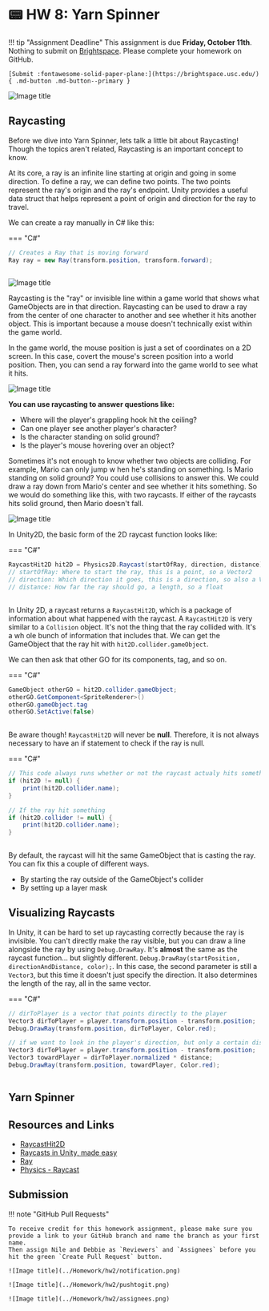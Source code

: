 # 📟 HW 8: Yarn Spinner

!!! tip "Assignment Deadline"
    This assignment is due **Friday, October 11th**. Nothing to submit on [Brightspace](https://brightspace.usc.edu/). Please complete your homework on GitHub.

    [Submit :fontawesome-solid-paper-plane:](https://brightspace.usc.edu/){ .md-button .md-button--primary }

![Image title](../Homework/hw8/raycastingheader.png)

## Raycasting

Before we dive into Yarn Spinner, lets talk a little bit about Raycasting! Though the topics aren't related, Raycasting is an important concept to know.

At its core, a ray is an infinite line starting at origin and going in some direction. To define a ray, we can define two points. The two points represent the ray's origin and the ray's endpoint. Unity provides a useful data struct that helps represent a point of origin and direction for the ray to travel. 

We can create a ray manually in C# like this:

=== "C#"

``` c# title="Raycasting.cs" linenums="1"
// Creates a Ray that is moving forward
Ray ray = new Ray(transform.position, transform.forward);
    
```

![Image title](../Homework/hw8/ray.png)

Raycasting is the "ray" or invisible line within a game world that shows what GameObjects are in that direction. Raycasting can be used to draw a ray from the center of one character to another and see whether it hits another object. This is important because a mouse doesn't technically exist within the game world. 

In the game world, the mouse position is just a set of coordinates on a 2D screen. In this case, covert the mouse's screen position into a world position. Then, you can send a ray forward into the game world to see what it hits. 

![Image title](../Homework/hw8/mouseConvert.png)

**You can use raycasting to answer questions like:**

* Where will the player's grappling hook hit the ceiling?
* Can one player see another player's character?
* Is the character standing on solid ground?
* Is the player's mouse hovering over an object? 

Sometimes it's not enough to know whether two objects are colliding. For example, Mario can only jump w hen he's standing on something. Is Mario standing on solid ground? You could use collisions to answer this. We could draw a ray down from Mario's center and see whether it hits something. So we would do something like this, with two raycasts. If either of the raycasts hits solid ground, then Mario doesn't fall. 

![Image title](../Homework/hw8/raycasting1.png)

In Unity2D, the basic form of the 2D raycast function looks like:

=== "C#"

``` c# title="Raycasting.cs" linenums="1"
RaycastHit2D hit2D = Physics2D.Raycast(startOfRay, direction, distance);
// startOfRay: Where to start the ray, this is a point, so a Vector2
// direction: Which direction it goes, this is a direction, so also a Vector2
// distance: How far the ray should go, a length, so a float
    
```

In Unity 2D, a raycast returns a `RaycastHit2D`, which is a package of information about what happened with the raycast. A `RaycastHit2D` is very similar to a `Collision` object. It's not the thing that the ray collided with. It's a wh ole bunch of information that includes that. We can get the GameObject that the ray hit with `hit2D.collider.gameObject`.

We can then ask that other GO for its components, tag, and so on. 

=== "C#"

``` c# title="Raycasting.cs" linenums="1"
GameObject otherGO = hit2D.collider.gameObject;
otherGO.GetComponent<SpriteRenderer>()
otherGO.gameObject.tag
otherGO.SetActive(false)
    
```
Be aware though! `RaycastHit2D` will never be **null**. Therefore, it is not always necessary to have an if statement to check if the ray is null. 

=== "C#"

``` c# title="Raycasting.cs" linenums="1"
// This code always runs whether or not the raycast actualy hits something
if (hit2D != null) {
    print(hit2D.collider.name);
}

// If the ray hit something
if (hit2D.collider != null) {
    print(hit2D.collider.name);
}
    
```

By default, the raycast will hit the same GameObject that is casting the ray. You can fix this a couple of different ways.

* By starting the ray outside of the GameObject's collider
* By setting up a layer mask

## Visualizing Raycasts
In Unity, it can be hard to set up raycasting correctly because the ray is invisible. You can't directly make the ray visible, but you can draw a line alongside the ray by using `Debug.DrawRay`. It's **almost** the same as the raycast function... but slightly different. `Debug.DrawRay(startPosition, directionAndDistance, color);`. In this case, the second parameter is still a `Vector3`, but this time it doesn't just specify the direction. It also determines the length of the ray, all in the same vector.

=== "C#"

``` c# title="VisualizingRaycasting.cs" linenums="1"
// dirToPlayer is a vector that points directly to the player
Vector3 dirToPlayer = player.transform.position - transform.position;
Debug.DrawRay(transform.position, dirToPlayer, Color.red);

// if we want to look in the player's direction, but only a certain distance, we normalize the vector
Vector3 dirToPlayer = player.transform.position - transform.position;
Vector3 towardPlayer = dirToPlayer.normalized * distance;
Debug.DrawRay(transform.position, towardPlayer, Color.red);
    
```

## Yarn Spinner

## Resources and Links
* [RaycastHit2D](https://docs.unity3d.com/ScriptReference/RaycastHit2D.html)
* [Raycasts in Unity, made easy](https://gamedevbeginner.com/raycasts-in-unity-made-easy/)
* [Ray](https://docs.unity3d.com/ScriptReference/Ray.html)
* [Physics - Raycast](https://docs.unity3d.com/ScriptReference/Physics.Raycast.html)


## Submission

!!! note "GitHub Pull Requests"

    To receive credit for this homework assignment, please make sure you provide a link to your GitHub branch and name the branch as your first name. 
    Then assign Nile and Debbie as `Reviewers` and `Assignees` before you hit the green `Create Pull Request` button.

    ![Image title](../Homework/hw2/notification.png)

    ![Image title](../Homework/hw2/pushtogit.png)

    ![Image title](../Homework/hw2/assignees.png)